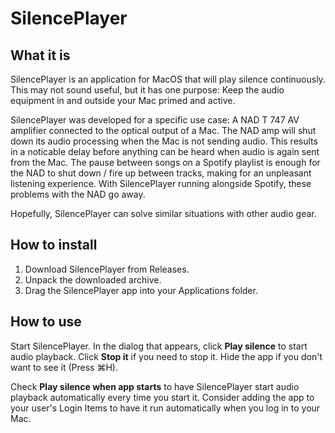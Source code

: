 # SilencePlayer
## What it is
SilencePlayer is an application for MacOS that will play silence continuously. This may not sound useful, but it has one purpose: Keep the audio equipment in and outside your Mac primed and active.

SilencePlayer was developed for a specific use case: A NAD T 747 AV amplifier connected to the optical output of a Mac. The NAD amp will shut down its audio processing when the Mac is not sending audio. This results in a noticable delay before anything can be heard when audio is again sent from the Mac. The pause between songs on a Spotify playlist is enough for the NAD to shut down / fire up between tracks, making for an unpleasant listening experience. With SilencePlayer running alongside Spotify, these problems with the NAD go away.

Hopefully, SilencePlayer can solve similar situations with other audio gear.

## How to install
1. Download SilencePlayer from Releases.
1. Unpack the downloaded archive.
1. Drag the SilencePlayer app into your Applications folder.

## How to use
Start SilencePlayer. In the dialog that appears, click **Play silence** to start audio playback. Click **Stop it** if you need to stop it. Hide the app if you don't want to see it (Press ⌘H).

Check **Play silence when app starts** to have SilencePlayer start audio playback automatically every time you start it. Consider adding the app to your user's Login Items to have it run automatically when you log in to your Mac.

